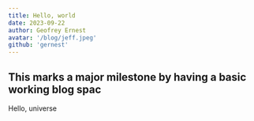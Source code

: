 ```yaml
---
title: Hello, world
date: 2023-09-22
author: Geofrey Ernest
avatar: '/blog/jeff.jpeg'
github: 'gernest'
---
```




This marks a major milestone by having a basic working blog spac
---


Hello, universe
